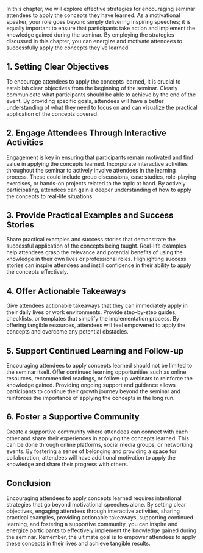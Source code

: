 
In this chapter, we will explore effective strategies for encouraging seminar attendees to apply the concepts they have learned. As a motivational speaker, your role goes beyond simply delivering inspiring speeches; it is equally important to ensure that participants take action and implement the knowledge gained during the seminar. By employing the strategies discussed in this chapter, you can energize and motivate attendees to successfully apply the concepts they've learned.

**1. Setting Clear Objectives**
-------------------------------

To encourage attendees to apply the concepts learned, it is crucial to establish clear objectives from the beginning of the seminar. Clearly communicate what participants should be able to achieve by the end of the event. By providing specific goals, attendees will have a better understanding of what they need to focus on and can visualize the practical application of the concepts covered.

**2. Engage Attendees Through Interactive Activities**
------------------------------------------------------

Engagement is key in ensuring that participants remain motivated and find value in applying the concepts learned. Incorporate interactive activities throughout the seminar to actively involve attendees in the learning process. These could include group discussions, case studies, role-playing exercises, or hands-on projects related to the topic at hand. By actively participating, attendees can gain a deeper understanding of how to apply the concepts to real-life situations.

**3. Provide Practical Examples and Success Stories**
-----------------------------------------------------

Share practical examples and success stories that demonstrate the successful application of the concepts being taught. Real-life examples help attendees grasp the relevance and potential benefits of using the knowledge in their own lives or professional roles. Highlighting success stories can inspire attendees and instill confidence in their ability to apply the concepts effectively.

**4. Offer Actionable Takeaways**
---------------------------------

Give attendees actionable takeaways that they can immediately apply in their daily lives or work environments. Provide step-by-step guides, checklists, or templates that simplify the implementation process. By offering tangible resources, attendees will feel empowered to apply the concepts and overcome any potential obstacles.

**5. Support Continued Learning and Follow-up**
-----------------------------------------------

Encouraging attendees to apply concepts learned should not be limited to the seminar itself. Offer continued learning opportunities such as online resources, recommended readings, or follow-up webinars to reinforce the knowledge gained. Providing ongoing support and guidance allows participants to continue their growth journey beyond the seminar and reinforces the importance of applying the concepts in the long run.

**6. Foster a Supportive Community**
------------------------------------

Create a supportive community where attendees can connect with each other and share their experiences in applying the concepts learned. This can be done through online platforms, social media groups, or networking events. By fostering a sense of belonging and providing a space for collaboration, attendees will have additional motivation to apply the knowledge and share their progress with others.

**Conclusion**
--------------

Encouraging attendees to apply concepts learned requires intentional strategies that go beyond motivational speeches alone. By setting clear objectives, engaging attendees through interactive activities, sharing practical examples, providing actionable takeaways, supporting continued learning, and fostering a supportive community, you can inspire and energize participants to effectively implement the knowledge gained during the seminar. Remember, the ultimate goal is to empower attendees to apply these concepts in their lives and achieve tangible results.
